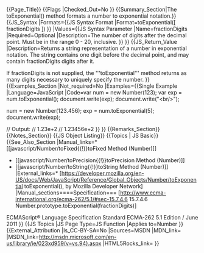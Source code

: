 {{Page_Title}}
{{Flags
|Checked_Out=No
}}
{{Summary_Section|The toExponential() method formats a number to exponential notation.}}
{{JS_Syntax
|Formats={{JS Syntax Format
|Format=toExponential([ fractionDigits ])
}}
|Values={{JS Syntax Parameter
|Name=fractionDigits
|Required=Optional
|Description=The number of digits after the decimal point. Must be in the range 0 - 20, inclusive.
}}
}}
{{JS_Return_Value
|Description=Returns a string representation of a number in exponential notation. The string contains one digit before the decimal point, and may contain fractionDigits digits after it.

If fractionDigits is not supplied, the '''toExponential''' method returns as many digits necessary to uniquely specify the number.
}}
{{Examples_Section
|Not_required=No
|Examples={{Single Example
|Language=JavaScript
|Code=var num = new Number(123);
 var exp = num.toExponential();
 document.write(exp);
 document.write("&lt;br/&gt;");
 
 num = new Number(123.456);
 exp = num.toExponential(5);
 document.write(exp);
 
 
 // Output: 
 // 1.23e+2
 // 1.23456e+2
}}
}}
{{Remarks_Section}}
{{Notes_Section}}
{{JS Object Listing}}
{{Topics | JS Basic}}
{{See_Also_Section
|Manual_links=* [[javascript/Number/toFixed{{!}}toFixed Method (Number)]]
* [[javascript/Number/toPrecision{{!}}toPrecision Method (Number)]]
* [[javascript/Number/toString{{!}}toString Method (Number)]]
|External_links=* [https://developer.mozilla.org/en-US/docs/Web/JavaScript/Reference/Global_Objects/Number/toExponential toExponential(), by Mozilla Developer Network]
|Manual_sections====Specification===
[http://www.ecma-international.org/ecma-262/5.1/#sec-15.7.4.6 15.7.4.6 Number.prototype.toExponential(fractionDigits)]

ECMAScript® Language Specification
Standard ECMA-262
5.1 Edition / June 2011
}}
{{JS Topics
|JS Page Type=JS Function
|Applies to=Number
}}
{{External_Attribution
|Is_CC-BY-SA=No
|Sources=MSDN
|MDN_link=
|MSDN_link=http://msdn.microsoft.com/en-us/library/ie/023xd959(v=vs.94).aspx
|HTML5Rocks_link=
}}